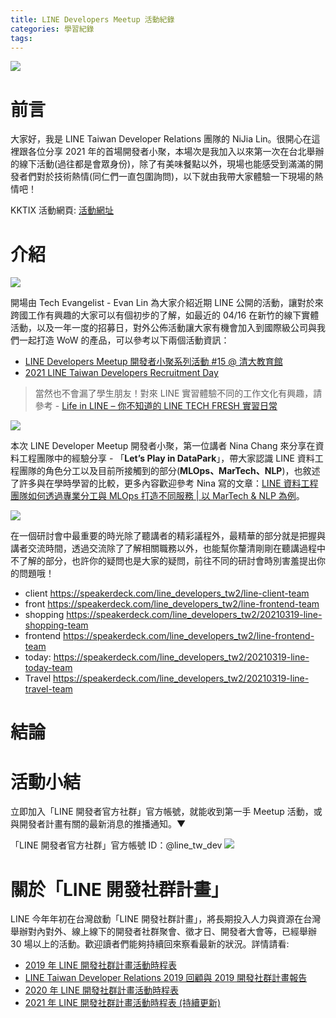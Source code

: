 ```yaml
---
title: LINE Developers Meetup 活動紀錄
categories: 學習紀錄
tags:
---
```


<style>
  section.compact {
    font-size: 150%  
  }
  img[alt~="center"] {
    display: block;
    margin: 0 auto;
  }
</style>

![](https://nijialin.com/images/2021/line-14/root.jpg)

# 前言

大家好，我是 LINE Taiwan Developer Relations 團隊的 NiJia Lin。很開心在這裡跟各位分享 2021 年的首場開發者小聚，本場次是我加入以來第一次在台北舉辦的線下活動(過往都是會眾身份)，除了有美味餐點以外，現場也能感受到滿滿的開發者們對於技術熱情(同仁們一直包圍詢問)，以下就由我帶大家體驗一下現場的熱情吧！

KKTIX 活動網頁: [活動網址](https://linegroup.kktix.cc/events/20210319)

<!-- more -->

# 介紹

![](https://nijialin.com/images/2021/line-14/1.jpg)

開場由 Tech Evangelist - Evan Lin 為大家介紹近期 LINE 公開的活動，讓對於來跨國工作有興趣的大家可以有個初步的了解，如最近的 04/16 在新竹的線下實體活動，以及一年一度的招募日，對外公佈活動讓大家有機會加入到國際級公司與我們一起打造 WoW 的產品，可以參考以下兩個活動資訊：

- [LINE Developers Meetup 開發者小聚系列活動 #15 @ 清大教育館](https://linegroup.kktix.cc/events/20210416)
- [2021 LINE Taiwan Developers Recruitment Day](https://engineering.linecorp.com/zh-hant/blog/2021-line-taiwan-developers-recruitment-day/)

> 當然也不會漏了學生朋友！對來 LINE 實習體驗不同的工作文化有興趣，請參考 - [Life in LINE – 你不知道的 LINE TECH FRESH 實習日常](https://engineering.linecorp.com/zh-hant/blog/line-tech-fresh-2021/)

![](https://nijialin.com/images/2021/line-14/2.jpg)


本次 LINE Developer Meetup 開發者小聚，第一位講者 Nina Chang 來分享在資料工程團隊中的經驗分享 - 「**Let’s Play in DataPark**」，帶大家認識 LINE 資料工程團隊的角色分工以及目前所接觸到的部分(**MLOps、MarTech、NLP**)，也敘述了許多與在學時學習的比較，更多內容歡迎參考 Nina 寫的文章：[LINE 資料工程團隊如何透過專業分工與 MLOps 打造不同服務 | 以 MarTech & NLP 為例](https://engineering.linecorp.com/zh-hant/blog/lets-play-in-data-park/)。

![](https://nijialin.com/images/2021/line-14/12.jpg)

在一個研討會中最重要的時光除了聽講者的精彩議程外，最精華的部分就是把握與講者交流時間，透過交流除了了解相關職務以外，也能幫你釐清剛剛在聽講過程中不了解的部分，也許你的疑問也是大家的疑問，前往不同的研討會時別害羞提出你的問題哦！

- client https://speakerdeck.com/line_developers_tw2/line-client-team
- front https://speakerdeck.com/line_developers_tw2/line-frontend-team
- shopping https://speakerdeck.com/line_developers_tw2/20210319-line-shopping-team
- frontend https://speakerdeck.com/line_developers_tw2/line-frontend-team
- today: https://speakerdeck.com/line_developers_tw2/20210319-line-today-team
- Travel https://speakerdeck.com/line_developers_tw2/20210319-line-travel-team

# 結論

# 活動小結

立即加入「LINE 開發者官方社群」官方帳號，就能收到第一手 Meetup 活動，或與開發者計畫有關的最新消息的推播通知。▼

「LINE 開發者官方社群」官方帳號 ID：@line_tw_dev
![](https://www.evanlin.com/images/2020/line-tw-dev-qr.png)

# 關於「LINE 開發社群計畫」

LINE 今年年初在台灣啟動「LINE 開發社群計畫」，將長期投入人力與資源在台灣舉辦對內對外、線上線下的開發者社群聚會、徵才日、開發者大會等，已經舉辦 30 場以上的活動。歡迎讀者們能夠持續回來察看最新的狀況。詳情請看:

- [2019 年 LINE 開發社群計畫活動時程表](https://engineering.linecorp.com/zh-hant/blog/line-taiwan-developer-relations-2019-plan/)
- [LINE Taiwan Developer Relations 2019 回顧與 2019 開發社群計畫報告](https://engineering.linecorp.com/zh-hant/blog/line-taiwan-developer-relations-2019/)
- [2020 年 LINE 開發社群計畫活動時程表](https://engineering.linecorp.com/zh-hant/blog/2020-line-tw-devrel/)
- [2021 年 LINE 開發社群計畫活動時程表 (持續更新)](https://engineering.linecorp.com/zh-hant/blog/2021-line-tw-devrel/)
